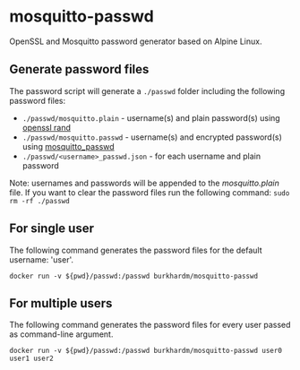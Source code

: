 # mosquitto-passwd
OpenSSL and Mosquitto password generator based on Alpine Linux.

## Generate password files

The password script will generate a `./passwd` folder including the following password files:

 - `./passwd/mosquitto.plain` - username(s) and plain password(s) using [openssl rand](https://www.openssl.org/docs/man1.0.2/man1/openssl-rand.html)
 - `./passwd/mosquitto.passwd` - username(s) and encrypted password(s) using [mosquitto_passwd](https://mosquitto.org/man/mosquitto_passwd-1.html)
 - `./passwd/<username>_passwd.json` - for each username and plain password

 Note: usernames and passwords will be appended to the _mosquitto.plain_ file. If you want to clear the password files run the following command: `sudo rm -rf ./passwd`

## For single user
The following command generates the password files for the default username: 'user'.

`docker run -v ${pwd}/passwd:/passwd burkhardm/mosquitto-passwd`

## For multiple users
The following command generates the password files for every user passed as command-line argument.

`docker run -v ${pwd}/passwd:/passwd burkhardm/mosquitto-passwd user0 user1 user2`
